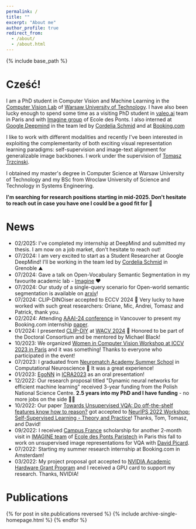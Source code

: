 ```yaml
---
permalink: /
title: ""
excerpt: "About me"
author_profile: true
redirect_from: 
  - /about/
  - /about.html
---
```


{% include base_path %}


Cześć!
======

I am a PhD student in Computer Vision and Machine Learning in the [Computer Vision Lab](https://cvlab.ii.pw.edu.pl/) of [Warsaw University of Technology](https://eng.pw.edu.pl/). I have also been lucky enough to spend some time as a visiting PhD student in [valeo.ai](https://valeoai.github.io/blog/) team in Paris and with [Imagine group](http://imagine.enpc.fr/) of Ecole des Ponts. I also interned at [Google Deepmind](https://deepmind.google/) in the team led by [Cordelia Schmid](https://cordeliaschmid.github.io/) and at [Booking.com](https://www.booking.com/)

I like to work with different modalities and recently I've been interested in exploiting the complementarity of both exciting visual representation learning paradigms: self-supervision and image-text alignment for generalizable image backbones. I work under the supervision of [Tomasz Trzcinski](https://cvlab.ii.pw.edu.pl/ttrzcins/). 

I obtained my master's degree in Computer Science at Warsaw University of Technology and my BSc from Wroclaw University of Science and Technology in Systems Engineering.

**I'm searching for research positions starting in mid-2025. Don't hesitate to reach out in case you have one I could be a good fit for 🤗**


News
======
- 02/2025: I've completed my internship at DeepMind and submitted my thesis. I am now on a job market, don't hesitate to reach out!
- 07/2024: I am very excited to start as a Student Researcher at Google DeepMind! I'll be working in the team led by [Cordelia Schmid](https://cordeliaschmid.github.io/) in Grenoble ⛰️
- 07/2024: Gave a talk on Open-Vocabulary Semantic Segmentation in my favourite academic lab - [Imagine](https://imagine-lab.enpc.fr/) ❤️
- 07/2024: Our study of a single-query scenario for Open-world semantic segmentation is available on [arxiv](https://web3.arxiv.org/abs/2407.05061)!
- 07/2024: CLIP-DINOiser accepted to ECCV 2024 🍕 Very lucky to have worked with such great researchers: Oriane, Mic, Andrei, Tomasz and Patrick, thank you.
- 02/2024: Attending [AAAI-24 conference](https://aaai.org/aaai-conference/) in Vancouver to present my Booking.com internship [paper](https://arxiv.org/pdf/2310.19743.pdf).
- 01/2024: I presented [CLIP-DIY](https://arxiv.org/abs/2309.14289) at [WACV 2024](https://wacv2024.thecvf.com/) 🌴 Honored to be part of the Doctoral Consortium and be mentored by Michael Black!
- 10/2023: We organized [Women in Computer Vision Workshop at ICCV 2023 in Paris](https://sites.google.com/view/wicviccv2023) and it was something! Thanks to everyone who participated in the event!
- 07/2023: I graduated from [Neuromatch Academy Summer School](https://academy.neuromatch.io/) in Computational Neuroscience 🧠 It was a great experience!
- 01/2023: [EgoNN](https://github.com/jac99/Egonn) in [ICRA2023](https://www.icra2023.org/) as an oral presentation! 
- 12/2022: Our research proposal titled "Dynamic neural networks for efficient machine learning" received 3-year funding from the Polish National Science Centre. **2.5 years into my PhD and I have funding** - no more jobs on the side 👩‍🏭
- 10/2022: Our paper [Towards Unsupervised VQA: Do off-the-shelf features know how to reason?](https://arxiv.org/abs/2212.10292) got accepted to [NeurIPS 2022 Workshop: Self-Supervised Learning - Theory and Practice](https://sslneurips22.github.io/)! Thanks, Tom, Tomasz, and David!
- 09/2022: I received [Campus France](https://www.pologne.campusfrance.org/pl/program-stypendialny-sshn-na-pobyt-badawczy) scholarship for another 2-month visit in [IMAGINE team](http://imagine.enpc.fr/) of [Ecole des Ponts Paristech](http://www.enpc.fr/) in Paris this fall to work on unsupervised image representations for VQA with [David Picard](https://davidpicard.github.io/).
- 07/2022: Starting my summer research internship at Booking.com in Amsterdam!
- 03/2022: My project proposal got accepted to [NVIDIA Academic Hardware Grant Program](https://mynvidia.force.com/HardwareGrant/s/Application) and I received a GPU card to support my research. Thanks, NVIDIA!

Publications
======
{% for post in site.publications reversed %}
  {% include archive-single-homepage.html %}
{% endfor %}
